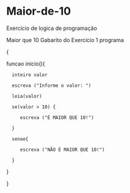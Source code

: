 # Maior-de-10
Exercício de logica de programação

Maior que 10
Gabarito do Exercício 1
programa

{

   funcao inicio(){

      inteiro valor

      escreva ("Informe o valor: ")

      leia(valor)

      se(valor > 10) {

         escreva ("É MAIOR QUE 10!")

      }

      senao{

         escreva ("NÃO É MAIOR QUE 10!")

      }

   }

}
